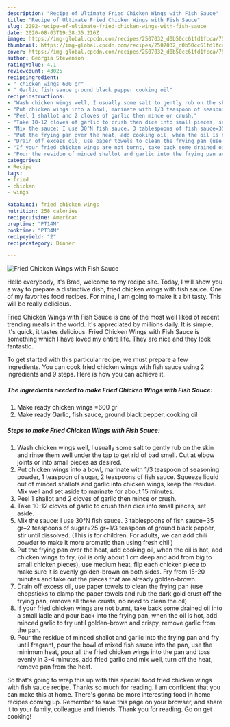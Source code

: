```yaml
---
description: "Recipe of Ultimate Fried Chicken Wings with Fish Sauce"
title: "Recipe of Ultimate Fried Chicken Wings with Fish Sauce"
slug: 2292-recipe-of-ultimate-fried-chicken-wings-with-fish-sauce
date: 2020-08-03T19:38:35.216Z
image: https://img-global.cpcdn.com/recipes/2507032_d0b50cc61fd1fcca/751x532cq70/fried-chicken-wings-with-fish-sauce-recipe-main-photo.jpg
thumbnail: https://img-global.cpcdn.com/recipes/2507032_d0b50cc61fd1fcca/751x532cq70/fried-chicken-wings-with-fish-sauce-recipe-main-photo.jpg
cover: https://img-global.cpcdn.com/recipes/2507032_d0b50cc61fd1fcca/751x532cq70/fried-chicken-wings-with-fish-sauce-recipe-main-photo.jpg
author: Georgia Stevenson
ratingvalue: 4.1
reviewcount: 43025
recipeingredient:
- " chicken wings 600 gr"
- " Garlic fish sauce ground black pepper cooking oil"
recipeinstructions:
- "Wash chicken wings well, I usually some salt to gently rub on the skin and rinse them well under the tap to get rid of bad smell. Cut at elbow joints or into small pieces as desired."
- "Put chicken wings into a bowl, marinate with 1/3 teaspoon of seasoning powder, 1 teaspoon of sugar, 2 teaspoons of fish sauce. Squeeze liquid out of minced shallots and garlic into chicken wings, keep the residue. Mix well and set aside to marinate for about 15 minutes."
- "Peel 1 shallot and 2 cloves of garlic then mince or crush."
- "Take 10-12 cloves of garlic to crush then dice into small pieces, set aside."
- "Mix the sauce: I use 30°N fish sauce. 3 tablespoons of fish sauce=35 gr+2 teaspoons of sugar=25 gr+1/3 teaspoon of ground black pepper, stir until dissolved. (This is for children. For adults, we can add chili powder to make it more aromatic than using fresh chili)"
- "Put the frying pan over the heat, add cooking oil, when the oil is hot, add chicken wings to fry, (oil is only about 1 cm deep and add from big to small chicken pieces), use medium heat, flip each chicken piece to make sure it is evenly golden-brown on both sides. Fry from 15-20 minutes and take out the pieces that are already golden-brown."
- "Drain off excess oil, use paper towels to clean the frying pan (use chopsticks to clamp the paper towels and rub the dark gold crust off the frying pan, remove all these crusts, no need to clean the oil)"
- "If your fried chicken wings are not burnt, take back some drained oil into a small ladle and pour back into the frying pan, when the oil is hot, add minced garlic to fry until golden-brown and crispy, remove garlic from the pan."
- "Pour the residue of minced shallot and garlic into the frying pan and fry until fragrant, pour the bowl of mixed fish sauce into the pan, use the minimum heat,  pour all the fried chicken wings into the pan and toss evenly in 3-4 minutes, add fried garlic and mix well, turn off the heat, remove pan from the heat."
categories:
- Recipe
tags:
- fried
- chicken
- wings

katakunci: fried chicken wings 
nutrition: 258 calories
recipecuisine: American
preptime: "PT14M"
cooktime: "PT34M"
recipeyield: "2"
recipecategory: Dinner

---
```



![Fried Chicken Wings with Fish Sauce](https://img-global.cpcdn.com/recipes/2507032_d0b50cc61fd1fcca/751x532cq70/fried-chicken-wings-with-fish-sauce-recipe-main-photo.jpg)

Hello everybody, it's Brad, welcome to my recipe site. Today, I will show you a way to prepare a distinctive dish, fried chicken wings with fish sauce. One of my favorites food recipes. For mine, I am going to make it a bit tasty. This will be really delicious.

Fried Chicken Wings with Fish Sauce is one of the most well liked of recent trending meals in the world. It's appreciated by millions daily. It is simple, it's quick, it tastes delicious. Fried Chicken Wings with Fish Sauce is something which I have loved my entire life. They are nice and they look fantastic.




To get started with this particular recipe, we must prepare a few ingredients. You can cook fried chicken wings with fish sauce using 2 ingredients and 9 steps. Here is how you can achieve it.

<!--inarticleads1-->

##### The ingredients needed to make Fried Chicken Wings with Fish Sauce:

1. Make ready  chicken wings =600 gr
1. Make ready  Garlic, fish sauce, ground black pepper, cooking oil




<!--inarticleads2-->

##### Steps to make Fried Chicken Wings with Fish Sauce:

1. Wash chicken wings well, I usually some salt to gently rub on the skin and rinse them well under the tap to get rid of bad smell. Cut at elbow joints or into small pieces as desired.
1. Put chicken wings into a bowl, marinate with 1/3 teaspoon of seasoning powder, 1 teaspoon of sugar, 2 teaspoons of fish sauce. Squeeze liquid out of minced shallots and garlic into chicken wings, keep the residue. Mix well and set aside to marinate for about 15 minutes.
1. Peel 1 shallot and 2 cloves of garlic then mince or crush.
1. Take 10-12 cloves of garlic to crush then dice into small pieces, set aside.
1. Mix the sauce: I use 30°N fish sauce. 3 tablespoons of fish sauce=35 gr+2 teaspoons of sugar=25 gr+1/3 teaspoon of ground black pepper, stir until dissolved. (This is for children. For adults, we can add chili powder to make it more aromatic than using fresh chili)
1. Put the frying pan over the heat, add cooking oil, when the oil is hot, add chicken wings to fry, (oil is only about 1 cm deep and add from big to small chicken pieces), use medium heat, flip each chicken piece to make sure it is evenly golden-brown on both sides. Fry from 15-20 minutes and take out the pieces that are already golden-brown.
1. Drain off excess oil, use paper towels to clean the frying pan (use chopsticks to clamp the paper towels and rub the dark gold crust off the frying pan, remove all these crusts, no need to clean the oil)
1. If your fried chicken wings are not burnt, take back some drained oil into a small ladle and pour back into the frying pan, when the oil is hot, add minced garlic to fry until golden-brown and crispy, remove garlic from the pan.
1. Pour the residue of minced shallot and garlic into the frying pan and fry until fragrant, pour the bowl of mixed fish sauce into the pan, use the minimum heat,  pour all the fried chicken wings into the pan and toss evenly in 3-4 minutes, add fried garlic and mix well, turn off the heat, remove pan from the heat.




So that's going to wrap this up with this special food fried chicken wings with fish sauce recipe. Thanks so much for reading. I am confident that you can make this at home. There's gonna be more interesting food in home recipes coming up. Remember to save this page on your browser, and share it to your family, colleague and friends. Thank you for reading. Go on get cooking!
